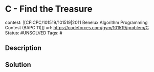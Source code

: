 # C - Find the Treasure

contest: [[CFICPC/101519/101519|2011 Benelux Algorithm Programming Contest (BAPC 11)]]
url: https://codeforces.com/gym/101519/problem/C
Status: #UNSOLVED
Tags: #

## Description

## Solution

